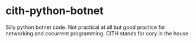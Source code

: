 # cith-python-botnet
Silly python botnet code. Not practical at all but good practice for networking and cocurrent programming. CITH stands for cory in the house.

